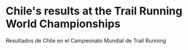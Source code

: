 # Chile's results at the Trail Running World Championships
Resultados de Chile en el Campeonato Mundial de Trail Running

